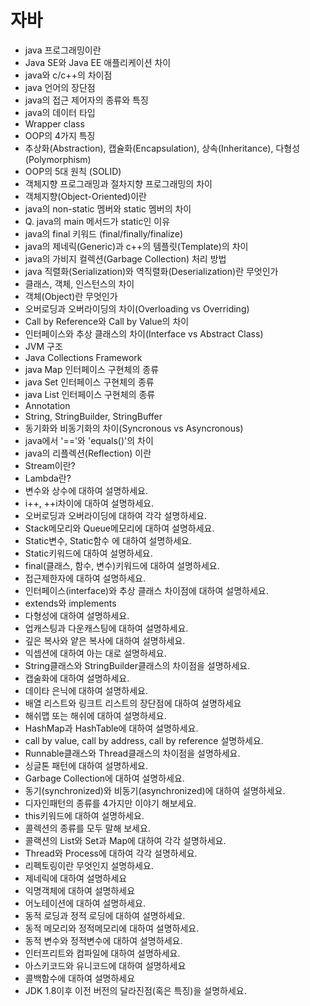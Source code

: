 # 자바
- java 프로그래밍이란
- Java SE와 Java EE 애플리케이션 차이
- java와 c/c++의 차이점
- java 언어의 장단점
- java의 접근 제어자의 종류와 특징
- java의 데이터 타입
- Wrapper class
- OOP의 4가지 특징
- 추상화(Abstraction), 캡슐화(Encapsulation), 상속(Inheritance), 다형성(Polymorphism)
- OOP의 5대 원칙 (SOLID)
- 객체지향 프로그래밍과 절차지향 프로그래밍의 차이
- 객체지향(Object-Oriented)이란
- java의 non-static 멤버와 static 멤버의 차이
- Q. java의 main 메서드가 static인 이유
- java의 final 키워드 (final/finally/finalize)
- java의 제네릭(Generic)과 c++의 템플릿(Template)의 차이
- java의 가비지 컬렉션(Garbage Collection) 처리 방법
- java 직렬화(Serialization)와 역직렬화(Deserialization)란 무엇인가
- 클래스, 객체, 인스턴스의 차이
- 객체(Object)란 무엇인가
- 오버로딩과 오버라이딩의 차이(Overloading vs Overriding)
- Call by Reference와 Call by Value의 차이
- 인터페이스와 추상 클래스의 차이(Interface vs Abstract Class)
- JVM 구조
- Java Collections Framework
- java Map 인터페이스 구현체의 종류
- java Set 인터페이스 구현체의 종류
- java List 인터페이스 구현체의 종류
- Annotation
- String, StringBuilder, StringBuffer
- 동기화와 비동기화의 차이(Syncronous vs Asyncronous)
- java에서 '=='와 'equals()'의 차이
- java의 리플렉션(Reflection) 이란
- Stream이란?
- Lambda란?
- 변수와 상수에 대하여 설명하세요.
- i++, ++i차이에 대하여 설명하세요.
- 오버로딩과 오버라이딩에 대하여 각각 설명하세요.
- Stack메모리와 Queue메모리에 대하여 설명하세요.
- Static변수, Static함수 에 대하여 설명하세요.
- Static키워드에 대하여 설명하세요.
- final(클래스, 함수, 변수)키워드에 대하여 설명하세요.
- 접근제한자에 대하여 설명하세요.
- 인터페이스(interface)와 추상 클래스 차이점에 대하여 설명하세요.
- extends와 implements
- 다형성에 대하여 설명하세요.
- 업캐스팅과 다운캐스팅에 대하여 설명하세요.
- 깊은 복사와 얕은 복사에 대하여 설명하세요.
- 익셉션에 대하여 아는 대로 설명하세요.
- String클래스와 StringBuilder클래스의 차이점을 설명하세요.
- 캡술화에 대하여 설명하세요.
- 데이타 은닉에 대하여 설명하세요.
- 배열 리스트와 링크트 리스트의 장단점에 대하여 설명하세요
- 해쉬맵 또는 해쉬에 대하여 설명하세요.
- HashMap과 HashTable에 대하여 설명하세요.
- call by value, call by address, call by reference 설명하세요.
- Runnable클래스와 Thread클래스의 차이점을 설명하세요.
- 싱글톤 패턴에 대하여 설명하세요.
- Garbage Collection에 대하여 설명하세요.
- 동기(synchronized)와 비동기(asynchronized)에 대하여 설명하세요.
- 디자인패턴의 종류를 4가지만 이야기 해보세요.
- this키워드에 대하여 설명하세요.
- 콜렉션의 종류를 모두 말해 보세요.
- 콜랙션의 List와 Set과 Map에 대하여 각각 설명하세요.
- Thread와 Process에 대하여 각각 설명하세요.
- 리펙토링이란 무엇인지 설명하세요.
- 제네릭에 대하여 설명하세요
- 익명객체에 대하여 설명하세요
- 어노테이션에 대하여 설명하세요.
- 동적 로딩과 정적 로딩에 대하여 설명하세요.
- 동적 메모리와 정적메모리에 대하여 설명하세요.
- 동적 변수와 정적변수에 대하여 설명하세요.
- 인터프리트와 컴파일에 대하여 설명하세요.
- 아스키코드와 유니코드에 대하여 설명하세요
- 콜백함수에 대하여 설명하세요
- JDK 1.8이후 이전 버전의 달라진점(혹은 특징)을 설명하세요.
